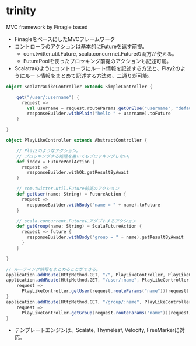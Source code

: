 trinity
=======

MVC framework by Finagle based

- FinagleをベースにしたMVCフレームワーク
- コントローラのアクションは基本的にFutureを返す前提。
  - com.twitter.util.Future, scala.concurrnet.Futureの両方が使える。
  - FuturePoolを使ったブロッキング前提のアクションも記述可能。
- Scalatraのようにコントローラにルート情報を記述する方法と、Play2のようにルート情報をまとめて記述する方法の、二通りが可能。

```scala
object ScalatraLikeController extends SimpleController {

    get("/user/:username") {
      request =>
        val username = request.routeParams.getOrElse("username", "default_user")
        responseBuilder.withPlain("hello " + username).toFuture
    }

}
```

```scala
object PlayLikeController extends AbstractController {

    // Play2のようなアクション。
    // ブロッキングする処理を書いてもブロッキングしない。
    def index = FuturePoolAction {
      request =>
        responseBuilder.withOk.getResultByAwait
    }

    // com.twitter.util.Future前提のアクション
    def getUser(name: String) = FutureAction {
      request =>
        responseBuilder.withBody("name = " + name).toFuture
    }

    // scala.concurrent.Futureにアダプトするアクション
    def getGroup(name: String) = ScalaFutureAction {
      request => future {
        responseBuilder.withBody("group = " + name).getResultByAwait
      }
    }

}

// ルーティング情報をまとめることができる。
application.addRoute(HttpMethod.GET, "/", PlayLikeController, PlayLikeController.index)
application.addRoute(HttpMethod.GET, "/user/:name", PlayLikeController) {
    request =>
      PlayLikeController.getUser(request.routeParams("name"))(request)
}
application.addRoute(HttpMethod.GET, "/group/:name", PlayLikeController) {
    request =>
      PlayLikeController.getGroup(request.routeParams("name"))(request)
}
```
- テンプレートエンジンは、Scalate, Thymeleaf, Velocity, FreeMarkerに対応。

